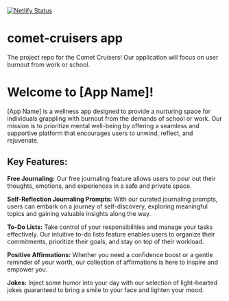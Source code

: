 [![Netlify Status](https://api.netlify.com/api/v1/badges/276e8594-3bb1-4ec7-8cd9-f55118592cf9/deploy-status)](https://app.netlify.com/sites/sparkly-dango-664270/deploys)

# comet-cruisers app
The project repo for the Comet Cruisers! Our application will focus on user burnout from work or school.


# **Welcome to [App Name]!**


[App Name] is a wellness app designed to provide a nurturing space for individuals grappling with burnout from the demands of school or work. Our mission is to prioritize mental well-being by offering a seamless and supportive platform that encourages users to unwind, reflect, and rejuvenate.





## Key Features:

**Free Journaling:**
Our free journaling feature allows users to pour out their thoughts, emotions, and experiences in a safe and private space.


**Self-Reflection Journaling Prompts:**
With our curated journaling prompts, users can embark on a journey of self-discovery, exploring meaningful topics and gaining valuable insights along the way.


**To-Do Lists:**
Take control of your responsibilities and manage your tasks effectively. Our intuitive to-do lists feature enables users to organize their commitments, prioritize their goals, and stay on top of their workload.


**Positive Affirmations:**
Whether you need a confidence boost or a gentle reminder of your worth, our collection of affirmations is here to inspire and empower you.


**Jokes:**
Inject some humor into your day with our selection of light-hearted jokes guaranteed to bring a smile to your face and lighten your mood.
